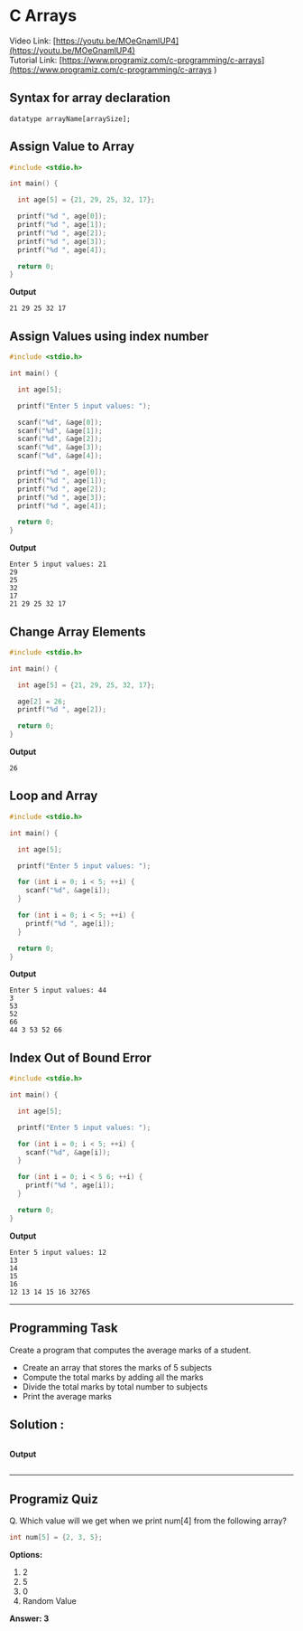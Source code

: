 # C Arrays
Video Link: [https://youtu.be/MOeGnamlUP4](https://youtu.be/MOeGnamlUP4)  
Tutorial Link: [https://www.programiz.com/c-programming/c-arrays](https://www.programiz.com/c-programming/c-arrays
)
 
## Syntax for array declaration

```
datatype arrayName[arraySize];

```
## Assign Value to Array
```c
#include <stdio.h>

int main() {

  int age[5] = {21, 29, 25, 32, 17};

  printf("%d ", age[0]);
  printf("%d ", age[1]);
  printf("%d ", age[2]);
  printf("%d ", age[3]);
  printf("%d ", age[4]);

  return 0;
}

```
**Output**
```
21 29 25 32 17 
```
## Assign Values using index number

```c
#include <stdio.h>

int main() {

  int age[5];

  printf("Enter 5 input values: ");

  scanf("%d", &age[0]);
  scanf("%d", &age[1]);
  scanf("%d", &age[2]);
  scanf("%d", &age[3]);
  scanf("%d", &age[4]);

  printf("%d ", age[0]);
  printf("%d ", age[1]);
  printf("%d ", age[2]);
  printf("%d ", age[3]);
  printf("%d ", age[4]);

  return 0;
}

```
**Output**
```
Enter 5 input values: 21
29
25
32
17
21 29 25 32 17 

```

## Change Array Elements
```c
#include <stdio.h>

int main() {

  int age[5] = {21, 29, 25, 32, 17};

  age[2] = 26;
  printf("%d ", age[2]);

  return 0;
}
```
**Output**
```
26

```

## Loop and Array
```c
#include <stdio.h>

int main() {

  int age[5];

  printf("Enter 5 input values: ");

  for (int i = 0; i < 5; ++i) {
    scanf("%d", &age[i]);
  }

  for (int i = 0; i < 5; ++i) {
    printf("%d ", age[i]);
  }

  return 0;
}
```
**Output**
```
Enter 5 input values: 44
3
53
52
66
44 3 53 52 66 
```

## Index Out of Bound Error
```c
#include <stdio.h>

int main() {

  int age[5];

  printf("Enter 5 input values: ");

  for (int i = 0; i < 5; ++i) {
    scanf("%d", &age[i]);
  }

  for (int i = 0; i < 5 6; ++i) {
    printf("%d ", age[i]);
  }

  return 0;
}

```
**Output**
```
Enter 5 input values: 12
13
14
15
16
12 13 14 15 16 32765 
```
---
## Programming Task
Create a program that computes the average marks of a student.
- Create an array that stores the marks of 5 subjects 
- Compute the total marks by adding all the marks 
- Divide the total marks by total number to subjects
- Print the average marks 

 
## Solution :
```c

```
**Output**
```

```
---
 
## Programiz Quiz
 
Q. Which value will we get when we print num[4] from the following array?
```c
int num[5] = {2, 3, 5};
```

**Options:**
1. 2 
1. 5  
1. 0  
1. Random Value


**Answer: 3**


